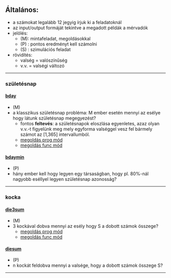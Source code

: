 ## Általános:
* a számokat legalább 12 jegyig írjuk ki a feladatoknál
* az input/output formáját tekintve a megadott példák a mérvadók
* jelölés:
  * (M): mintafeladat, megoldásokkal
  * (P) : pontos eredményt kell számolni
  * (S) : szimulációs feladat
* rövidítés:
  * valség = valószínűség
  * v.v. = valségi változó

---
### születésnap
#### [bday](bday/doc/desc.pdf)
* (M)
* a klasszikus születésnap probléma: M ember esetén mennyi az esélye 
hogy látunk születésnap megegyezést?
  * fontos **feltevés**: a születésnapok eloszlása egyenletes, azaz
olyan v.v.-t figyelünk meg mely egyforma valséggel vesz fel bármely számot az [1,365] intervallumból.
  * [megoldás prog mód](bday/doc/pexample.md)
  * [megoldás func mód](bday/doc/fexample.md)


#### [bdaymin](bdaymin/doc/desc.pdf)
* (P)
* hány ember kell hogy legyen egy társaságban, hogy 
pl. 80%-nál nagyobb eséllyel legyen születésnap azonosság?


---


### kocka
#### [die3sum](die3sum/doc/desc.pdf)
* (M)
* 3 kockával dobva mennyi az esély hogy S a dobott számok összege?
  * [megoldás prog mód](die3sum/doc/pexample.md)
  * [megoldás func mód](die3sum/doc/fexample.md)


#### [diesum](diesum/diesum.pdf)
* (P)
* n kockát feldobva mennyi a valsége, hogy a dobott számok összege S?

---


